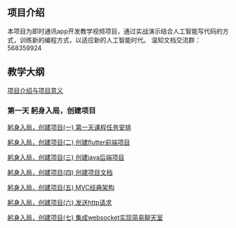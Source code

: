 ## 项目介绍
本项目为即时通讯app开发教学视频项目，通过实战演示结合人工智能写代码的方式，训练新的编程方式，以适应新的人工智能时代。
温知文档交流群：568359924
## 教学大纲
[项目介绍与项目意义](https://www.bilibili.com/video/BV1L2NzeCEdZ?vd_source=09e984b9d215841cd344a501edf8c297)

### 第一天 躬身入局，创建项目

[躬身入局，创建项目(一) 第一天课程任务安排](https://www.bilibili.com/video/BV1cdKGe1Et7?vd_source=09e984b9d215841cd344a501edf8c297)

[躬身入局，创建项目(二) 创建flutter前端项目](https://www.bilibili.com/video/BV15bKGePEuF?vd_source=09e984b9d215841cd344a501edf8c297)

[躬身入局，创建项目(三) 创建java后端项目](https://www.bilibili.com/video/BV1aXK3efEkk?vd_source=09e984b9d215841cd344a501edf8c297)

[躬身入局，创建项目(四) 创建项目文档](https://www.bilibili.com/video/BV1BCKVekEYJ?vd_source=09e984b9d215841cd344a501edf8c297)

[躬身入局，创建项目(五) MVC经典架构](https://www.bilibili.com/video/BV1edKLeGETH?vd_source=09e984b9d215841cd344a501edf8c297)

[躬身入局，创建项目(六) 发送http请求](https://www.bilibili.com/video/BV14uKjeYERQ?vd_source=09e984b9d215841cd344a501edf8c297)

[躬身入局，创建项目(七) 集成websocket实现简易聊天室](https://www.bilibili.com/video/BV1b4KLeAEY4?vd_source=09e984b9d215841cd344a501edf8c297)

